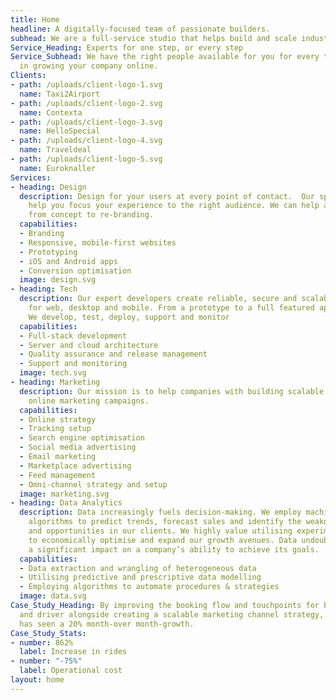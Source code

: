 ```yaml
---
title: Home
headline: A digitally-focused team of passionate builders.
subhead: We are a full-service studio that helps build and scale industry wide companies.
Service_Heading: Experts for one step, or every step
Service_Subhead: We have the right people available for you for every task needed
  in growing your company online.
Clients:
- path: /uploads/client-logo-1.svg
  name: Taxi2Airport
- path: /uploads/client-logo-2.svg
  name: Contexta
- path: /uploads/client-logo-3.svg
  name: HelloSpecial
- path: /uploads/client-logo-4.svg
  name: Traveldeal
- path: /uploads/client-logo-5.svg
  name: Euroknaller
Services:
- heading: Design
  description: Design for your users at every point of contact.  Our specialists can
    help you focus your experience to the right audience. We can help at any stage,
    from concept to re-branding.
  capabilities:
  - Branding
  - Responsive, mobile-first websites
  - Prototyping
  - iOS and Android apps
  - Conversion optimisation
  image: design.svg
- heading: Tech
  description: Our expert developers create reliable, secure and scalable applications
    for web, desktop and mobile. From a prototype to a full featured application.
    We develop, test, deploy, support and monitor
  capabilities:
  - Full-stack development
  - Server and cloud architecture
  - Quality assurance and release management
  - Support and monitoring
  image: tech.svg
- heading: Marketing
  description: Our mission is to help companies with building scalable and effective
    online marketing campaigns.
  capabilities:
  - Online strategy
  - Tracking setup
  - Search engine optimisation
  - Social media advertising
  - Email marketing
  - Marketplace advertising
  - Feed management
  - Omni-channel strategy and setup
  image: marketing.svg
- heading: Data Analytics
  description: Data increasingly fuels decision-making. We employ machine learning
    algorithms to predict trends, forecast sales and identify the weaknesses, strengths
    and opportunities in our clients. We highly value utilising experimental models
    to economically optimise and expand our growth avenues. Data undoubtedly can have
    a significant impact on a company’s ability to achieve its goals.
  capabilities:
  - Data extraction and wrangling of heterogeneous data
  - Utilising predictive and prescriptive data modelling
  - Employing algorithms to automate procedures & strategies
  image: data.svg
Case_Study_Heading: By improving the booking flow and touchpoints for both customer
  and driver alongside creating a scalable marketing channel strategy, Taxi2Airport
  has seen a 20% month-over month-growth.
Case_Study_Stats:
- number: 862%
  label: Increase in rides
- number: "-75%"
  label: Operational cost
layout: home
---
```


